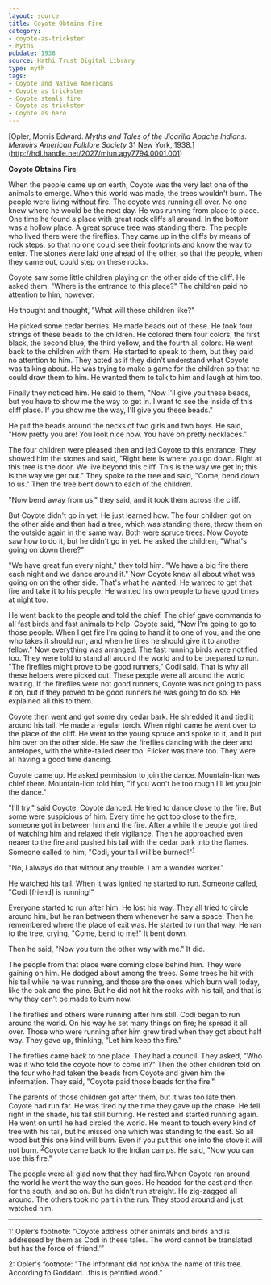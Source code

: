 ```yaml
---
layout: source
title: Coyote Obtains Fire
category: 
- coyote-as-trickster
- Myths
pubdate: 1938
source: Hathi Trust Digital Library 
type: myth
tags:
- Coyote and Native Americans
- Coyote as trickster
- Coyote steals fire
- Coyote as trickster
- Coyote as hero
---
```


[Opler, Morris Edward. *Myths and Tales of the Jicarilla Apache Indians.* *Memoirs American Folklore Society* 31 New York, 1938.] (http://hdl.handle.net/2027/miun.agy7794.0001.001)

**Coyote Obtains Fire**

When the people came up on earth, Coyote was the very last one of the animals to emerge.  When this world was made, the trees wouldn't burn. The people were living without fire.  The coyote was running all over. No one knew where he would be the next day. He was running from place to place. One time he found a place with great rock cliffs all around. In the bottom was a hollow place. A great spruce tree was standing there. The people who lived there were the fireflies. They came up in the cliffs by means of rock steps, so that no one could see their footprints and know the way to enter. The stones were laid one ahead of the other, so that the people, when they came out, could step on these rocks.

Coyote saw some little children playing on the other side of the cliff. He asked them, "Where is the entrance to this place?"
The children paid no attention to him, however.

He thought and thought, "What will these children like?"

He picked some cedar berries. He made beads out of these. He took four strings of these beads to the children. He colored them four colors, the first black, the second blue, the third yellow, and the fourth all colors. He went back to the children with them. He started to speak to them, but they paid no attention to him. They acted as if they didn’t understand what Coyote was talking about. He was trying to make a game for the children so that he could draw them to him. He wanted them to talk to him and laugh at him too.

Finally they noticed him. He said to them, "Now I'll give you these beads, but you have to show me the way to get in. I want to see the inside of this cliff place. If you show me the way, I'll give you these beads."

He put the beads around the necks of two girls and two boys. He said, "How pretty you are! You look nice now. You have on pretty necklaces.”

The four children were pleased then and led Coyote to this entrance. They showed him the stones and said, "Right here is where you go down. Right at this tree is the door. We live beyond this cliff. This is the way we get in; this is the way we get out."
They spoke to the tree and said, "Come, bend down to us." Then the tree bent down to each of the children.

"Now bend away from us," they said, and it took them across the cliff.

But Coyote didn't go in yet. He just learned how. The four children got on the other side and then had a tree, which was standing there, throw them on the outside again in the same way. Both were spruce trees. Now Coyote saw how to do it, but he didn't go in yet. He asked the children, "What's going on down there?"

"We have great fun every night," they told him. "We have a big fire there each night and we dance around it." Now Coyote knew all about what was going on on the other side. That's what he wanted. He wanted to get that fire and take it to his people. He wanted his own people to have good times at night too.  

He went back to the people and told the chief. The chief gave commands to all fast birds and fast animals to help. Coyote said, "Now I'm going to go to those people. When I get fire I'm going to hand it to one of you, and the one who takes it should run, and when he tires he should give it to another fellow." Now everything was arranged.	The fast running  birds were notified too. They were told to stand all around the world and to be prepared to run. "The fireflies might prove to be good runners," Codi said.  That is why all these helpers were picked out.  These people were all around the world waiting. If the fireflies were not good runners, Coyote was not going to pass it on, but if they proved to be good runners he was going to do so. He explained all this to them.

Coyote then went and got some dry cedar bark. He shredded it and tied it around his tail. He made a regular torch. When night came he went over to the place of the cliff. He went to the young spruce and spoke to it, and it put him over on the other side.
He saw the fireflies dancing with the deer and antelopes, with the white-tailed deer too. Flicker was there too. They were all having a good time dancing.

Coyote came up.  He asked permission to join the dance. Mountain-lion was chief there. Mountain-lion told him, "If you won't be too rough I'll let you join the dance." 

"I'll try," said Coyote. Coyote danced. He tried to dance close to the fire. But some were suspicious of him. Every time he got too close to the fire, someone got in between him and the fire. After a while the people got tired of watching him and relaxed their vigilance. Then he approached even nearer to the fire and pushed his tail with the cedar bark into the flames. Someone called to him, "Codi, your tail will be burned!"<sup>[1](#myfootnote1)</sup>

"No, I always do that without any trouble. I am a wonder worker."

He watched his tail. When it was ignited he started to run. Someone called, "Codi [friend] is running!"

Everyone started to run after him. He lost his way. They all tried to circle around him, but he ran between them whenever he saw a space. Then he remembered where the place of exit was. He started to run that  way. He ran to the tree, crying, "Come, bend to me!" It bent down.

Then he said, "Now you turn the other way with me." It did.

The people from that place were coming close behind him. They were gaining on him. He dodged about among the trees. Some trees he hit with his tail while he was running, and those are the ones which burn well today, like the oak and the pine. But he did not hit the rocks with his tail, and that is why they can't be made to burn now.

The fireflies and others were running after him still. Codi began to run around the world. On his way he set many things on fire; he spread it all over. Those who were running after him grew tired when they got about half way. They gave up, thinking, “Let him keep the fire."

The fireflies came back to one place. They had a council. They asked, "Who was it who told the coyote how to come in?"
Then the other children told on the four who had taken the beads from Coyote and given him the information. They said, "Coyote paid those beads for the fire."

The parents of those children got after them, but it was too late then. Coyote had run far. He was tired by the time they gave up the chase. He fell right in the shade, his tail still burning. He rested and started running again. He went on until he had circled the world. He meant to touch every kind of tree with his tail, but he missed one which was standing to the east. So all wood but this one kind will burn. Even if you put this one into the stove it will not burn. <sup>[2](#myfootnote2)</sup>Coyote came back to the Indian camps. He said, "Now you can use this fire." 

The people were all glad now that they had fire.When Coyote ran around the world he went the way the sun goes. He headed for the east and then for the south, and so on. But he didn't run straight. He zig-zagged all around. The others took no part in the run. They stood around and just watched him. 
***
<a name="myfootnote1">1</a>: Opler’s footnote: “Coyote address other animals and birds and is addressed by them as Codi in these tales. The word cannot be translated but has the force of ‘friend.’”

<a name="myfootnote2">2</a>: Opler's footnote: "The informant did not know the name of this tree. According to Goddard...this is petrified wood." 
